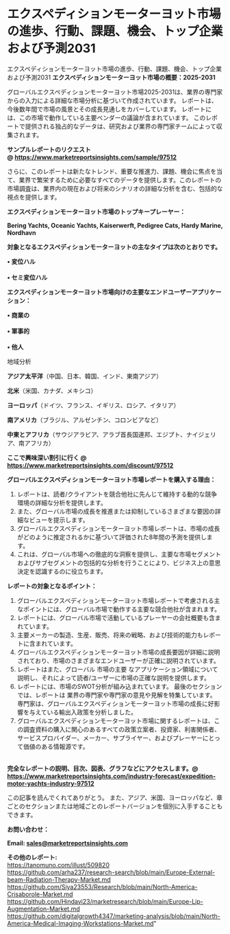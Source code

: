# エクスペディションモーターヨット市場の進歩、行動、課題、機会、トップ企業および予測2031
エクスペディションモーターヨット市場の進歩、行動、課題、機会、トップ企業および予測2031
<strong><b>エクスペディションモーターヨット市場の概要：2025-2031</b></strong>

グローバルエクスペディションモーターヨット市場2025-2031は、業界の専門家からの入力による詳細な市場分析に基づいて作成されています。 レポートは、今後数年間で市場の風景とその成長見通しをカバーしています。 レポートには、この市場で動作している主要ベンダーの議論が含まれています。 このレポートで提供される独占的なデータは、研究および業界の専門家チームによって収集されます。

<strong>サンプルレポートのリクエスト @ <a href=https://www.marketreportsinsights.com/sample/97512>https://www.marketreportsinsights.com/sample/97512</a></strong>

さらに、このレポートは新たなトレンド、重要な推進力、課題、機会に焦点を当て、業界で繁栄するために必要なすべてのデータを提供します。このレポートの市場調査は、業界内の現在および将来のシナリオの詳細な分析を含む、包括的な視点を提供します。

<strong>エクスペディションモーターヨット市場のトップキープレーヤー：</strong>

<strong>Bering Yachts, Oceanic Yachts, Kaiserwerft, Pedigree Cats, Hardy Marine, Nordhavn</strong>

<strong><b>対象となるエクスペディションモーターヨットの主なタイプは次のとおりです。</b></strong>

<strong>• 変位ハル<br><br>• セミ変位ハル</strong>

<strong><b>エクスペディションモーターヨット市場向けの主要なエンドユーザーアプリケーション：</b></strong>

<strong>• 商業の<br><br>• 軍事的<br><br>• 他人</strong>

 地域分析

<strong><b>アジア太平洋</b></strong>（中国、日本、韓国、インド、東南アジア）

<strong><b>北米</b></strong>（米国、カナダ、メキシコ）

<strong><b>ヨーロッパ</b></strong>（ドイツ、フランス、イギリス、ロシア、イタリア）

<strong><b>南アメリカ</b></strong>（ブラジル、アルゼンチン、コロンビアなど）

<strong><b>中東とアフリカ</b></strong>（サウジアラビア、アラブ首長国連邦、エジプト、ナイジェリア、南アフリカ）

<strong>ここで興味深い割引に行く @ <a href=https://www.marketreportsinsights.com/discount/97512>https://www.marketreportsinsights.com/discount/97512</a></strong>

<strong><b>グローバルエクスペディションモーターヨット市場レポートを購入する理由：</b></strong>
<ol>
  <li>レポートは、読者/クライアントを競合他社に先んじて維持する動的な競争環境の詳細な分析を提供します。</li>
  <li>また、グローバル市場の成長を推進または抑制しているさまざまな要因の詳細なビューを提示します。</li>
  <li>グローバルエクスペディションモーターヨット市場レポートは、市場の成長がどのように推定されるかに基づいて評価された8年間の予測を提供します。</li>
  <li>これは、グローバル市場への徹底的な洞察を提供し、主要な市場セグメントおよびサブセグメントの包括的な分析を行うことにより、ビジネス上の意思決定を認識するのに役立ちます。</li>
</ol>
<strong><b>レポートの対象となるポイント：</b></strong>
<ol>
  <li>グローバルエクスペディションモーターヨット市場レポートで考慮される主なポイントには、グローバル市場で動作する主要な競合他社が含まれます。</li>
  <li>レポートには、グローバル市場で活動しているプレーヤーの会社概要も含まれています。</li>
  <li>主要メーカーの製造、生産、販売、将来の戦略、および技術的能力もレポートに含まれています。</li>
  <li>グローバルエクスペディションモーターヨット市場の成長要因が詳細に説明されており、市場のさまざまなエンドユーザーが正確に説明されています。</li>
  <li>レポートはまた、グローバル 市場の主要 なアプリケーション領域について説明し、それによって読者/ユーザーに市場の正確な説明を提供します。</li>
  <li>レポートには、市場のSWOT分析が組み込まれています。 最後のセクションでは、レポートは 業界の専門家や専門家の意見や見解を特集しています。 専門家は、グローバルエクスペディションモーターヨット市場の成長に好影響を与えている輸出入政策を分析しました。</li>
  <li>グローバルエクスペディションモーターヨット市場に関するレポートは、この調査資料の購入に関心のあるすべての政策立案者、投資家、利害関係者、サービスプロバイダー、メーカー、サプライヤー、およびプレーヤーにとって価値のある情報源です。</li>
</ol><br>
<strong>完全なレポートの説明、目次、図表、グラフなどにアクセスします。@ <a href=https://www.marketreportsinsights.com/industry-forecast/expedition-motor-yachts-industry-97512>https://www.marketreportsinsights.com/industry-forecast/expedition-motor-yachts-industry-97512</a></strong>

この記事を読んでくれてありがとう。 また、アジア、米国、ヨーロッパなど、章ごとのセクションまたは地域ごとのレポートバージョンを個別に入手することもできます。

<strong><b>お問い合わせ：</b></strong>

<strong>Email: </strong><a href=mailto:sales@marketreportsinsights.com><strong>sales@marketreportsinsights.com</strong></a>

<strong>その他のレポート:</strong>
<br>
<a href=https://tanomuno.com/illust/509820>https://tanomuno.com/illust/509820</a>
<br>
<a href=https://github.com/arha237/research-search/blob/main/Europe-External-beam-Radiation-Therapy-Market.md>https://github.com/arha237/research-search/blob/main/Europe-External-beam-Radiation-Therapy-Market.md</a>
<br>
<a href=https://github.com/Siya23553/Research/blob/main/North-America-Crisaborole-Market.md>https://github.com/Siya23553/Research/blob/main/North-America-Crisaborole-Market.md</a>
<br>
<a href=https://github.com/Hindavi23/marketresearch/blob/main/Europe-Lip-Augmentation-Market.md>https://github.com/Hindavi23/marketresearch/blob/main/Europe-Lip-Augmentation-Market.md</a>
<br>
<a href=https://github.com/digitalgrowth4347/marketing-analysis/blob/main/North-America-Medical-Imaging-Workstations-Market.md>https://github.com/digitalgrowth4347/marketing-analysis/blob/main/North-America-Medical-Imaging-Workstations-Market.md</a>"
